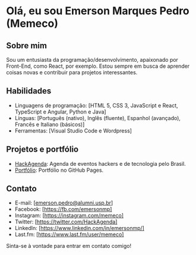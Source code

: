 # Olá, eu sou Emerson Marques Pedro (Memeco)

## Sobre mim
Sou um entusiasta da programação/desenvolvimento, apaixonado por Front-End, como React, por exemplo. Estou sempre em busca de aprender coisas novas e contribuir para projetos interessantes.

## Habilidades
- Linguagens de programação: [HTML 5, CSS 3, JavaScript e React, TypeScript e Angular, Python e Java]
- Línguas: [Português (nativo), Inglês (fluente), Espanhol (avançado), Francês e Italiano (básicos)]
- Ferramentas: [Visual Studio Code e Wordpress]

## Projetos e portfólio
- [HackAgenda](https://hackagenda.com.br): Agenda de eventos hackers e de tecnologia pelo Brasil.
- [Portfólio](https://memeco.github.io/): Portfólio no GitHub Pages.

## Contato
- E-mail: [emerson.pedro@alumni.usp.br]
- Facebook: [https://fb.com/emersonmp]
- Instagram: [https://instagram.com/memeco]
- Twitter: [https://twitter.com/HackAgenda]
- LinkedIn: [https://www.linkedin.com/in/emersonmp/]
- Last.fm: [https://www.last.fm/user/memeco]

Sinta-se à vontade para entrar em contato comigo!

